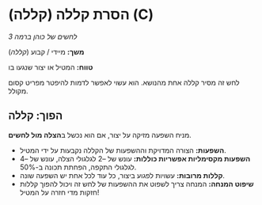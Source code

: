 # הסרת קללה (קללה) (C)

*לחשים של כוהן ברמה 3*

**משך:** מיידי / קבוע (*קללה*)

**טווח:** המטיל או יצור שנגעו בו

לחש זה מסיר קללה אחת מהנושא. הוא עשוי לאפשר לדמות להיפטר מפריט קסום מקולל.

## הפוך: קללה

מניח השפעה מזיקה על יצור, אם הוא נכשל ב**הצלה מול לחשים**.

- **השפעות:** הצורה המדויקת וההשפעות של הקללה נקבעות על ידי המטיל.
- **השפעות מקסימליות אפשריות כוללות:** עונש של –2 לגלגולי הצלה, עונש של –4 לגלגולי התקפה, הפחתת תכונה ב-50%.
- **קללות מרובות:** עשויות לפגוע ביצור, כל עוד לכל אחת יש השפעה שונה.
- **שיפוט המנחה:** המנחה צריך לשפוט את ההשפעות של לחש זה ויכול להפוך קללות חזקות מדי חזרה על המטיל!